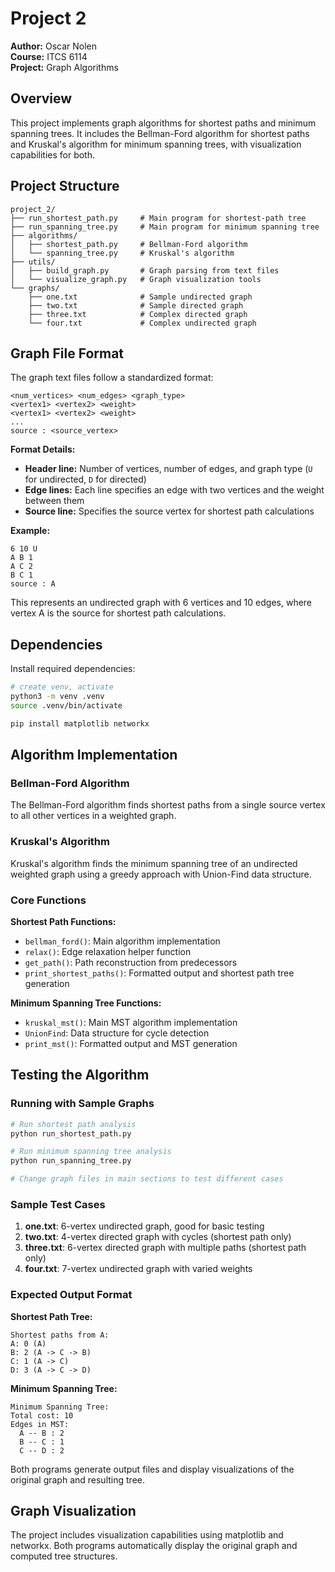 # Project 2

**Author:** Oscar Nolen  
**Course:** ITCS 6114  
**Project:** Graph Algorithms

## Overview

This project implements graph algorithms for shortest paths and minimum spanning trees. It includes the Bellman-Ford algorithm for shortest paths and Kruskal's algorithm for minimum spanning trees, with visualization capabilities for both.

## Project Structure

```
project_2/
├── run_shortest_path.py     # Main program for shortest-path tree
├── run_spanning_tree.py     # Main program for minimum spanning tree
├── algorithms/
│   ├── shortest_path.py     # Bellman-Ford algorithm
│   └── spanning_tree.py     # Kruskal's algorithm
├── utils/
│   ├── build_graph.py       # Graph parsing from text files
│   └── visualize_graph.py   # Graph visualization tools
└── graphs/
    ├── one.txt              # Sample undirected graph
    ├── two.txt              # Sample directed graph
    ├── three.txt            # Complex directed graph
    └── four.txt             # Complex undirected graph
```

## Graph File Format

The graph text files follow a standardized format:

```
<num_vertices> <num_edges> <graph_type>
<vertex1> <vertex2> <weight>
<vertex1> <vertex2> <weight>
...
source : <source_vertex>
```

**Format Details:**
- **Header line:** Number of vertices, number of edges, and graph type (`U` for undirected, `D` for directed)
- **Edge lines:** Each line specifies an edge with two vertices and the weight between them
- **Source line:** Specifies the source vertex for shortest path calculations

**Example:**
```
6 10 U
A B 1
A C 2
B C 1
source : A
```

This represents an undirected graph with 6 vertices and 10 edges, where vertex A is the source for shortest path calculations.

## Dependencies

Install required dependencies:
```bash
# create venv, activate
python3 -m venv .venv
source .venv/bin/activate

pip install matplotlib networkx
```

## Algorithm Implementation

### Bellman-Ford Algorithm

The Bellman-Ford algorithm finds shortest paths from a single source vertex to all other vertices in a weighted graph.

### Kruskal's Algorithm

Kruskal's algorithm finds the minimum spanning tree of an undirected weighted graph using a greedy approach with Union-Find data structure.

### Core Functions

**Shortest Path Functions:**
- `bellman_ford()`: Main algorithm implementation
- `relax()`: Edge relaxation helper function  
- `get_path()`: Path reconstruction from predecessors
- `print_shortest_paths()`: Formatted output and shortest path tree generation

**Minimum Spanning Tree Functions:**
- `kruskal_mst()`: Main MST algorithm implementation
- `UnionFind`: Data structure for cycle detection
- `print_mst()`: Formatted output and MST generation

## Testing the Algorithm

### Running with Sample Graphs

```bash
# Run shortest path analysis
python run_shortest_path.py

# Run minimum spanning tree analysis
python run_spanning_tree.py

# Change graph files in main sections to test different cases
```

### Sample Test Cases

1. **one.txt**: 6-vertex undirected graph, good for basic testing
2. **two.txt**: 4-vertex directed graph with cycles (shortest path only)
3. **three.txt**: 6-vertex directed graph with multiple paths (shortest path only)
4. **four.txt**: 7-vertex undirected graph with varied weights

### Expected Output Format

**Shortest Path Tree:**
```
Shortest paths from A:
A: 0 (A)
B: 2 (A -> C -> B)
C: 1 (A -> C)
D: 3 (A -> C -> D)
```

**Minimum Spanning Tree:**
```
Minimum Spanning Tree:
Total cost: 10
Edges in MST:
  A -- B : 2
  B -- C : 1
  C -- D : 2
```

Both programs generate output files and display visualizations of the original graph and resulting tree.

## Graph Visualization

The project includes visualization capabilities using matplotlib and networkx. Both programs automatically display the original graph and computed tree structures.
